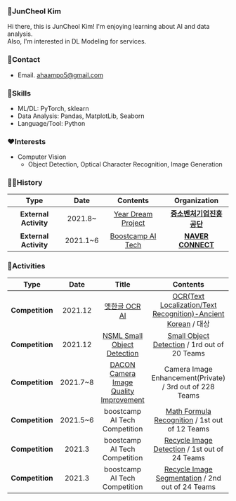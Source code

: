 ### 🤗JunCheol Kim
Hi there, this is JunCheol Kim! I'm enjoying learning about AI and data analysis.  
Also, I'm interested in DL Modeling for services.  

### 👀Contact
- Email. ahaampo5@gmail.com

### 🤖Skills
* ML/DL: PyTorch, sklearn
* Data Analysis: Pandas, MatplotLib, Seaborn
* Language/Tool: Python

### ❤Interests
* Computer Vision
  - Object Detection, Optical Character Recognition, Image Generation


### 🏃‍♀️History

| **Type** | **Date** | **Contents** | **Organization** |
|:--------:|:--------:|:--------:|:--------:|
| **External Activity** | 2021.8~  | [Year Dream Project](http://yeardream.kr/) | **[중소벤처기업진흥공단](http://kosmes.or.kr/)** |
| **External Activity** | 2021.1~6 | [Boostcamp AI Tech](https://boostcamp.connect.or.kr/) | **[NAVER CONNECT](https://www.connect.or.kr/)** |


### 🤡Activities
| **Type** | **Date** | **Title** |**Contents** | **Host** |
|:--------:|:--------:|:--------:|:--------:|:--------:|
| **Competition** | 2021.12 | [옛한글 OCR AI](http://hackathon-oldkorean.com/) | [OCR(Text Localization/Text Recognition)-Ancient Korean](https://github.com/ahaampo5/OCR_ancient_korean) / 대상 | **과학기술정보통신부** |
| **Competition** | 2021.12 | [NSML Small Object Detection](https://github.com/DatathonInfo/SOChallenge) | [Small Object Detection](https://github.com/DatathonInfo/SOChallenge) / 1rd out of 20 Teams | **과학기술정보통신부** |
| **Competition** | 2021.7~8 | [DACON Camera Image Quality Improvement](https://dacon.io/competitions/official/235746/overview/description) | Camera Image Enhancement(Private) / 3rd out of 228 Teams | **LG AI Research** |
| **Competition** | 2021.5~6 | boostcamp AI Tech Competition | [Math Formula Recognition](https://github.com/bcaitech1/p4-fr-sorry-math-but-love-you) / 1st out of 12 Teams | **NAVER CONNECT** |
| **Competition** | 2021.3 | boostcamp AI Tech Competition | [Recycle Image Detection](https://github.com/iloveslowfood/p1-img-iloveslowfood) / 1st out of 24 Teams | **NAVER CONNECT** |
| **Competition** | 2021.3 | boostcamp AI Tech Competition | [Recycle Image Segmentation](https://github.com/iloveslowfood/p1-img-iloveslowfood) / 2nd out of 24 Teams | **NAVER CONNECT** |
